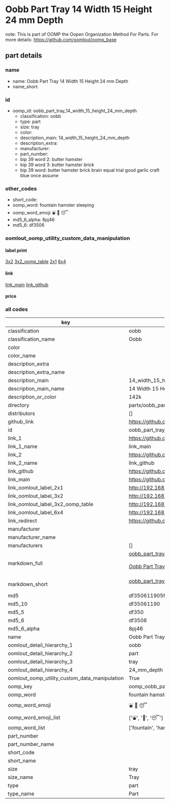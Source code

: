 # Oobb Part Tray 14 Width 15 Height 24 mm Depth  

note: This is part of OOMP the Oopen Organization Method For Parts. For more details: https://github.com/oomlout/oomp_base

##  part details
  







### name
* name: Oobb Part Tray 14 Width 15 Height 24 mm Depth
* name_short: 
### id
* oomp_id: oobb_part_tray_14_width_15_height_24_mm_depth
  * classification: oobb
  * type: part
  * size: tray
  * color: 
  * description_main: 14_width_15_height_24_mm_depth
  * description_extra: 
  * manufacturer: 
  * part_number: 
  * bip 39 word 2: butter hamster
  * bip 39 word 3: butter hamster brick
  * bip 39 word: butter hamster brick brain equal trial good garlic craft blue once assume

### other_codes
* short_code: 
* oomp_word: fountain hamster sleeping
* oomp_word_emoji :fountain: :hamster: :sleeping:
* md5_6_alpha: 8pj46
* md5_6: df3506






### oomlout_oomp_utility_custom_data_manipulation
#### label print
[3x2](http://192.168.1.245:1112/?label=oomp%208pj46)
[3x2_oomp_table](http://192.168.1.108:1112/?label=oomp%208pj46)
[2x1](http://192.168.1.242:1112/?label=oomp%208pj46)
[6x4](http://192.168.1.55:1112/?label=oomp%208pj46)    

#### link

[link_main](https://github.com/oomlout/oomlout_oomp_version_1_messy/tree/main/parts/oobb_part_tray_14_width_15_height_24_mm_depth) [link_github](https://github.com/oomlout/oomlout_oomp_version_1_messy/tree/main/parts/oobb_part_tray_14_width_15_height_24_mm_depth)                             

#### price







### all codes 
| key | value |  
| --- | --- |  
| classification | oobb |  
| classification_name | Oobb |  
| color |  |  
| color_name |  |  
| description_extra |  |  
| description_extra_name |  |  
| description_main | 14_width_15_height_24_mm_depth |  
| description_main_name | 14 Width 15 Height 24 mm Depth |  
| description_or_color | 142k |  
| directory | parts/oobb_part_tray_14_width_15_height_24_mm_depth |  
| distributors | [] |  
| github_link | https://github.com/oomlout/oomlout_oomp_part_src/tree/main/parts/oobb_part_tray_14_width_15_height_24_mm_depth |  
| id | oobb_part_tray_14_width_15_height_24_mm_depth |  
| link_1 | https://github.com/oomlout/oomlout_oomp_version_1_messy/tree/main/parts/oobb_part_tray_14_width_15_height_24_mm_depth |  
| link_1_name | link_main |  
| link_2 | https://github.com/oomlout/oomlout_oomp_version_1_messy/tree/main/parts/oobb_part_tray_14_width_15_height_24_mm_depth |  
| link_2_name | link_github |  
| link_github | https://github.com/oomlout/oomlout_oomp_version_1_messy/tree/main/parts/oobb_part_tray_14_width_15_height_24_mm_depth |  
| link_main | https://github.com/oomlout/oomlout_oomp_version_1_messy/tree/main/parts/oobb_part_tray_14_width_15_height_24_mm_depth |  
| link_oomlout_label_2x1 | http://192.168.1.242:1112/?label=oomp%208pj46 |  
| link_oomlout_label_3x2 | http://192.168.1.245:1112/?label=oomp%208pj46 |  
| link_oomlout_label_3x2_oomp_table | http://192.168.1.108:1112/?label=oomp%208pj46 |  
| link_oomlout_label_6x4 | http://192.168.1.55:1112/?label=oomp%208pj46 |  
| link_redirect | https://github.com/oomlout/oomlout_oomp_version_1_messy/tree/main/parts/oobb_part_tray_14_width_15_height_24_mm_depth |  
| manufacturer |  |  
| manufacturer_name |  |  
| manufacturers | [] |  
| markdown_full | [oobb_part_tray_14_width_15_height_24_mm_depth](none)<br>[](none)<br>[Oobb Part Tray 14 Width 15 Height 24 Mm Depth](none)<br><br> |  
| markdown_short | [oobb_part_tray_14_width_15_height_24_mm_depth](none)<br><br> |  
| md5 | df350611905fcc8fa0a601ae375a28fa |  
| md5_10 | df35061190 |  
| md5_5 | df350 |  
| md5_6 | df3506 |  
| md5_6_alpha | 8pj46 |  
| name | Oobb Part Tray 14 Width 15 Height 24 mm Depth |  
| oomlout_detail_hierarchy_1 | oobb |  
| oomlout_detail_hierarchy_2 | part |  
| oomlout_detail_hierarchy_3 | tray |  
| oomlout_detail_hierarchy_4 | 24_mm_depth |  
| oomlout_oomp_utility_custom_data_manipulation | True |  
| oomp_key | oomp_oobb_part_tray_14_width_15_height_24_mm_depth |  
| oomp_word | fountain hamster sleeping |  
| oomp_word_emoji | :fountain: :hamster: :sleeping: |  
| oomp_word_emoji_list | [':fountain:', ':hamster:', ':sleeping:'] |  
| oomp_word_list | ['fountain', 'hamster', 'sleeping'] |  
| part_number |  |  
| part_number_name |  |  
| short_code |  |  
| short_name |  |  
| size | tray |  
| size_name | Tray |  
| type | part |  
| type_name | Part |  
